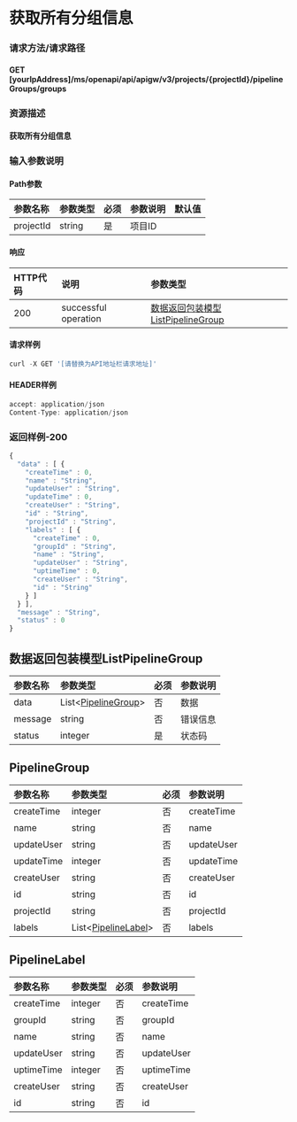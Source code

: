 # 获取所有分组信息

### 请求方法/请求路径

#### GET  [yourIpAddress]/ms/openapi/api/apigw/v3/projects/{projectId}/pipelineGroups/groups

### 资源描述

#### 获取所有分组信息

### 输入参数说明

#### Path参数

| 参数名称 | 参数类型 | 必须 | 参数说明 | 默认值 |
| :--- | :--- | :--- | :--- | :--- |
| projectId | string | 是 | 项目ID |  |

#### 响应

| HTTP代码 | 说明 | 参数类型 |
| :--- | :--- | :--- |
| 200 | successful operation | [数据返回包装模型ListPipelineGroup]() |

#### 请求样例

```javascript
curl -X GET '[请替换为API地址栏请求地址]'
```

#### HEADER样例

```javascript
accept: application/json
Content-Type: application/json
```

### 返回样例-200

```javascript
{
  "data" : [ {
    "createTime" : 0,
    "name" : "String",
    "updateUser" : "String",
    "updateTime" : 0,
    "createUser" : "String",
    "id" : "String",
    "projectId" : "String",
    "labels" : [ {
      "createTime" : 0,
      "groupId" : "String",
      "name" : "String",
      "updateUser" : "String",
      "uptimeTime" : 0,
      "createUser" : "String",
      "id" : "String"
    } ]
  } ],
  "message" : "String",
  "status" : 0
}
```

## 数据返回包装模型ListPipelineGroup

| 参数名称 | 参数类型 | 必须 | 参数说明 |
| :--- | :--- | :--- | :--- |
| data | List&lt;[PipelineGroup]()&gt; | 否 | 数据 |
| message | string | 否 | 错误信息 |
| status | integer | 是 | 状态码 |

## PipelineGroup

| 参数名称 | 参数类型 | 必须 | 参数说明 |
| :--- | :--- | :--- | :--- |
| createTime | integer | 否 | createTime |
| name | string | 否 | name |
| updateUser | string | 否 | updateUser |
| updateTime | integer | 否 | updateTime |
| createUser | string | 否 | createUser |
| id | string | 否 | id |
| projectId | string | 否 | projectId |
| labels | List&lt;[PipelineLabel]()&gt; | 否 | labels |

## PipelineLabel

| 参数名称 | 参数类型 | 必须 | 参数说明 |
| :--- | :--- | :--- | :--- |
| createTime | integer | 否 | createTime |
| groupId | string | 否 | groupId |
| name | string | 否 | name |
| updateUser | string | 否 | updateUser |
| uptimeTime | integer | 否 | uptimeTime |
| createUser | string | 否 | createUser |
| id | string | 否 | id |

